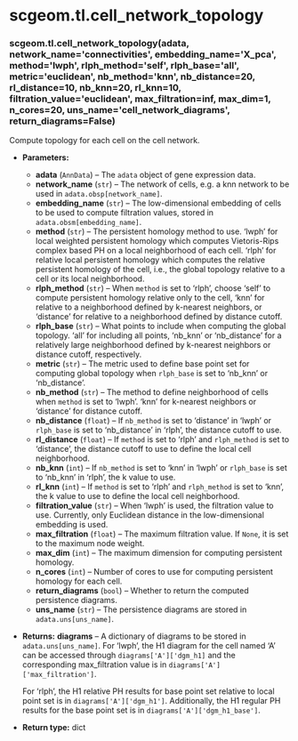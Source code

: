 # scgeom.tl.cell_network_topology

### scgeom.tl.cell_network_topology(adata, network_name='connectivities', embedding_name='X_pca', method='lwph', rlph_method='self', rlph_base='all', metric='euclidean', nb_method='knn', nb_distance=20, rl_distance=10, nb_knn=20, rl_knn=10, filtration_value='euclidean', max_filtration=inf, max_dim=1, n_cores=20, uns_name='cell_network_diagrams', return_diagrams=False)

Compute topology for each cell on the cell network.

* **Parameters:**
  * **adata** (`AnnData`) – The `adata` object of gene expression data.
  * **network_name** (`str`) – The network of cells, e.g. a knn network to be used in `adata.obsp[network_name]`.
  * **embedding_name** (`str`) – The low-dimensional embedding of cells to be used to compute filtration values, stored in `adata.obsm[embedding_name]`.
  * **method** (`str`) – The persistent homology method to use.
    ‘lwph’ for local weighted persistent homology which computes Vietoris-Rips complex based PH on a local neighborhood of each cell.
    ‘rlph’ for relative local persistent homology which computes the relative persistent homology of the cell, i.e., the global topology relative to a cell or its local neighborhood.
  * **rlph_method** (`str`) – When `method` is set to ‘rlph’, choose ‘self’ to compute persistent homology relative only to the cell,
    ‘knn’ for relative to a neighborhood defined by k-nearest neighbors, or ‘distance’ for relative to a neighborhood defined by distance cutoff.
  * **rlph_base** (`str`) – What points to include when computing the global topology. ‘all’ for including all points,
    ‘nb_knn’ or ‘nb_distance’ for a relatively large neighborhood defined by k-nearest neighbors or distance cutoff, respectively.
  * **metric** (`str`) – The metric used to define base point set for computing global topology when `rlph_base` is set to ‘nb_knn’ or ‘nb_distance’.
  * **nb_method** (`str`) – The method to define neighborhood of cells when `method` is set to ‘lwph’. ‘knn’ for k-nearest neighbors or ‘distance’ for distance cutoff.
  * **nb_distance** (`float`) – If `nb_method` is set to ‘distance’ in ‘lwph’ or `rlph_base` is set to ‘nb_distance’ in ‘rlph’, the distance cutoff to use.
  * **rl_distance** (`float`) – If `method` is set to ‘rlph’ and `rlph_method` is set to ‘distance’, the distance cutoff to use to define the local cell neighborhood.
  * **nb_knn** (`int`) – If `nb_method` is set to ‘knn’ in ‘lwph’ or `rlph_base` is set to ‘nb_knn’ in ‘rlph’, the k value to use.
  * **rl_knn** (`int`) – If `method` is set to ‘rlph’ and `rlph_method` is set to ‘knn’, the k value to use to define the local cell neighborhood.
  * **filtration_value** (`str`) – When ‘lwph’ is used, the filtration value to use. Currently, only Euclidean distance in the low-dimensional embedding is used.
  * **max_filtration** (`float`) – The maximum filtration value. If `None`, it is set to the maximum node weight.
  * **max_dim** (`int`) – The maximum dimension for computing persistent homology.
  * **n_cores** (`int`) – Number of cores to use for computing persistent homology for each cell.
  * **return_diagrams** (`bool`) – Whether to return the computed persistence diagrams.
  * **uns_name** (`str`) – The persistence diagrams are stored in `adata.uns[uns_name]`.
* **Returns:**
  **diagrams** – A dictionary of diagrams to be stored in `adata.uns[uns_name]`.
  For ‘lwph’, the H1 diagram for the cell named ‘A’ can be accessed through `diagrams['A']['dgm_h1]`
  and the corresponding max_filtration value is in `diagrams['A']['max_filtration']`.

  For ‘rlph’, the H1 relative PH results for base point set relative to local point set is in `diagrams['A']['dgm_h1']`.
  Additionally, the H1 regular PH results for the base point set is in `diagrams['A']['dgm_h1_base']`.
* **Return type:**
  dict
